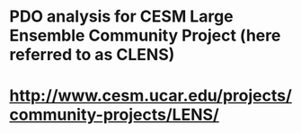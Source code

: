 # PDO analysis for CESM Large Ensemble Community Project (here referred to as CLENS)
# http://www.cesm.ucar.edu/projects/community-projects/LENS/
